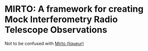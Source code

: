 # MIRTO: A framework for creating Mock Interferometry Radio Telescope Observations


<it>Not to be confused with [Mirto (liqueur)](https://en.wikipedia.org/wiki/Mirto_(liqueur)) </it>
